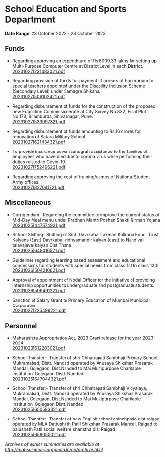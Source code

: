 # School Education and Sports Department

**Date Range**: 23 October 2023 - 28 October 2023


## Funds
- Regarding approving an expenditure of Rs.6009.33 lakhs for setting up Multi-Purpose Computer Centre at District Level in each District.\
  [202310271231483021.pdf](https://gr.maharashtra.gov.in/Site/Upload/Government%20Resolutions/English/202310271231483021.pdf)

- Regarding provision of funds for payment of arrears of honorarium to special teachers appointed under the Disability Inclusion Scheme (Secondary Level) under Samagra Shiksha.\
  [202310271506102421.pdf](https://gr.maharashtra.gov.in/Site/Upload/Government%20Resolutions/English/202310271506102421.pdf)

- Regarding disbursement of funds for the construction of the proposed new Education Commissionerate at City Survey No.832, Final Plot No.173, Bhamburda, Shivajinagar, Pune.\
  [202310271533097321.pdf](https://gr.maharashtra.gov.in/Site/Upload/Government%20Resolutions/English/202310271533097321.pdf)

- Regarding disbursement of funds amounting to Rs.16 crores for renovation of Satara Military School.\
  [202310271621434321.pdf](https://gr.maharashtra.gov.in/Site/Upload/Government%20Resolutions/English/202310271621434321.pdf)

- To provide insurance cover /sanugrah assistance to the families of employees who have died due to corona virus while performing their duties related to Covid-19.\
  [202310271752496221.pdf](https://gr.maharashtra.gov.in/Site/Upload/Government%20Resolutions/English/202310271752496221.pdf)

- Regarding approving the cost of training/camps of National Student Army offices.\
  [202310271827041721.pdf](https://gr.maharashtra.gov.in/Site/Upload/Government%20Resolutions/English/202310271827041721.pdf)

## Miscellaneous
- Corrigendum.. Regarding the committee to improve the current status of Mid-Day Meal menu under Pradhan Mantri Poshan Shakti Nirman Yojana\
  [202310251447574921.pdf](https://gr.maharashtra.gov.in/Site/Upload/Government%20Resolutions/English/202310251447574921.pdf)

- School Shifting- Shifting of Smt. Davrkabai Laxman Kulkarni Educ. Trust, Kalyans (East) Davrkabai vidhyamandir kalyan (east) to Nandivali talavajaval kalyan Dist Thane\
  [202310251648016521.pdf](https://gr.maharashtra.gov.in/Site/Upload/Government%20Resolutions/English/202310251648016521.pdf)

- Guidelines regarding learning based assessment and educational concessions for students with special needs from class 1st to class 12th.\
  [202310261504210621.pdf](https://gr.maharashtra.gov.in/Site/Upload/Government%20Resolutions/English/202310261504210621.pdf)

- Approval of appointment of Nodal Officer for the initiative of providing internship opportunities to undergraduate and postgraduate students.\
  [202310261509491221.pdf](https://gr.maharashtra.gov.in/Site/Upload/Government%20Resolutions/English/202310261509491221.pdf)

- Sanction of Salary Grant to Primary Education of Mumbai Municipal Corporation\
  [202310271225499221.pdf](https://gr.maharashtra.gov.in/Site/Upload/Government%20Resolutions/English/202310271225499221.pdf)

## Personnel
- Maharashtra Appropriation Act, 2023 Grant release for the year 2023-2024\
  [202310231612203021.pdf](https://gr.maharashtra.gov.in/Site/Upload/Government%20Resolutions/English/202310231612203021.pdf)

- School Transfer:- Transfer of shri Chhatrapati Sambhaji Primary School, Mukramabad, Distt. Nanded operated by Anusaya Shikshan Prasarak Mandal, Gojegaon, Dist.Nanded to Mai Multipurpose Charitable Institution, Gojegaon Distt. Nanded\
  [202310251647044321.pdf](https://gr.maharashtra.gov.in/Site/Upload/Government%20Resolutions/English/202310251647044321.pdf)

- School Transfer:- Transfer of shri Chhatrapati Sambhaji Vidyalaya, Mukramabad, Distt. Nanded operated by Anusaya Shikshan Prasarak Mandal, Gojegaon, Dist.Nanded to Mai Multipurpose Charitable Institution, Gojegaon Distt. Nanded\
  [202310251650583321.pdf](https://gr.maharashtra.gov.in/Site/Upload/Government%20Resolutions/English/202310251650583321.pdf)

- School Transfer:- Transfer of new English school chinchpada dist raigad operated by MLA Dattusheth Patil Shikshan Prasarak Mandal, Raigad to balusheth Patil social welfare shanstha dist Raigad\
  [202310251658050021.pdf](https://gr.maharashtra.gov.in/Site/Upload/Government%20Resolutions/English/202310251658050021.pdf)


*Archives of earlier summaries are available at http://mahsummary.orgpedia.in/en/archive.html*